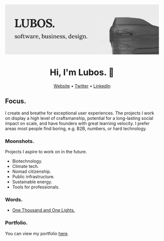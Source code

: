 <img src="https://raw.githubusercontent.com/mrlubos/mrlubos/master/banner.jpg" alt="banner that says Lubos - software, business, design alongside a wireframe model of Tesla Model X">

<h1 align="center">Hi, I'm Lubos. 👋</h1>

<p align="center">
    <a href="https://lmen.us">Website</a> •
    <a href="https://twitter.com/mrlubos">Twitter</a> •
    <a href="https://linkedin.com/in/mrlubos">LinkedIn</a>
</p>

## Focus.

I create and breathe for exceptional user experiences. The projects I work on display a high level of craftsmanship, potential for a long-lasting social impact on scale, and have founders with great learning velocity. I prefer areas most people find boring, e.g. B2B, numbers, or hard technology.

### Moonshots.

Projects I aspire to work on in the future.

- Biotechnology.
- Climate tech.
- Nomad citizenship.
- Public infrastructure.
- Sustainable energy.
- Tools for professionals.
  
### Words.

- [One Thousand and One Lights.](https://lmen.us/articles/2017-10-10-one-thousand-and-one-lights/)

### Portfolio.

You can view my portfolio [here](https://lmen.us/portfolio).
